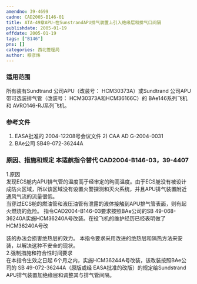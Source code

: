 ```yaml
---
amendno: 39-4699  
cadno: CAD2005-B146-01  
title: ATA-49章APU-在SunstrandAPU排气装置上引入绝缘层和排气口间隔  
publishdate: 2005-01-19  
effdate: 2005-01-19  
tags: ["B146"]  
pns: []  
categories: 西北管理局  
author: 穆彦炜  
---
```

  
### 适用范围  
所有装有Sundtrand 公司APU（改装号： HCM30373A）或Sundtrand 公司APU带可选装排气管（改装号： HCM30373A和HCM36166C）的 BAe146系列飞机和 AVRO146-RJ系列飞机。  
  
<!--more-->  
### 参考文件  
1) EASA批准的 2004-12208号会议文件 2) CAA AD G-2004-0031  
3) BAe公司 SB49-072-36244A  
  
### 原因、措施和规定 本适航指令替代 CAD2004-B146-03，39-4407  
  
1.原因  
发现ECS舱内APU排气管的温度高于经审定的昀高温度。由于ECS舱没有被设计成防火区域，所以该区域没有设置火警探测和灭火系统，并且APU排气装置附近通风气流的流量很低。  
当穿过ECS舱的燃油管和液压油管有泄露的液体接触到APU排气管表面，则有起火燃烧的危险。 指令CAD2004-B146-03要求按照BAe公司的SB 49-068-36240A实施HCM36240A号改装。在役飞机的维护经历已经表明做了HCM36240A号改  
  
装的办法会损害绝热层的效力。 本指令要求采用改进的绝热层和隔热方法来安装，以解决这种不安全的现状。  
2.强制措施和符合性时间要求  
在本指令生效之日起 6个月之内，实施HCM36244A号改装，该改装按照BAe公司的 SB 49-072-36244A（原版或经 EASA批准的改版）的规定给Sundstrand APU排气装置加绝缘层和调整其与排气管间隔。  
